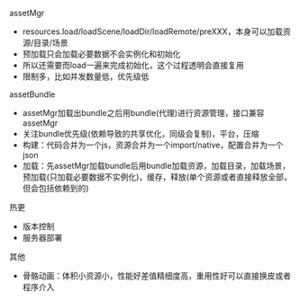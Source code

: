assetMgr  
- resources.load/loadScene/loadDir/loadRemote/preXXX，本身可以加载资源/目录/场景
- 预加载只会加载必要数据不会实例化和初始化
- 所以还需要而load一遍来完成初始化，这个过程透明会直接复用
- 限制多，比如并发数量低，优先级低

assetBundle  
- assetMgr加载出bundle之后用bundle(代理)进行资源管理，接口兼容assetMgr
- 关注bundle优先级(依赖导致的共享优化，同级会复制)，平台，压缩
- 构建：代码合并为一个js，资源合并为一个import/native，配置合并为一个json
- 加载：先assetMgr加载bundle后用bundle加载资源，加载目录，加载场景，预加载(只加载必要数据不实例化)，缓存，释放(单个资源或者直接释放全部，但会包括依赖到的)

热更  
- 版本控制
- 服务器部署

其他
- 骨骼动画：体积小资源小，性能好差值精细度高，重用性好可以直接换皮或者程序介入
